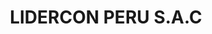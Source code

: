 ---
title: "LIDERCON PERU S.A.C"
url: /villa-el-salvador/lidercon-peru-s-a-c/
shop: reparación de automóviles
---